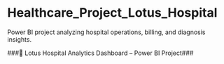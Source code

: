 # Healthcare_Project_Lotus_Hospital
Power BI project analyzing hospital operations, billing, and diagnosis insights.

###🏥 Lotus Hospital Analytics Dashboard – Power BI Project###


